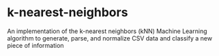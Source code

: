 # k-nearest-neighbors
An implementation of the k-nearest neighbors (kNN) Machine Learning algorithm to generate, parse, and normalize CSV data and classify a new piece of information

